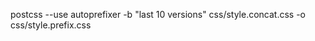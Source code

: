 [](https://github.com/npm/npm/issues/20048)

postcss --use autoprefixer -b \"last 10 versions\" css/style.concat.css -o css/style.prefix.css

